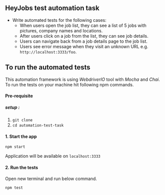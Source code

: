 ## HeyJobs test automation task
* Write automated tests for the following cases:
    * When users open the job list, they can see a list of 5 jobs with pictures, company names and locations.
    * After users click on a job from the list, they can see job details.
    * Users can navigate back from a job details page to the job list.
    * Users see error message when they visit an unknown URL e.g. `http://localhost:3333/foo`.


## To run the automated tests
This automation framework is using *WebdriverIO* tool with *Mocha* and *Chai*. To run the tests on your machine hit following npm commands.

#### Pre-requisite
##### _setup :_
1. `git clone `
2. `cd automation-test-task`


#### 1. Start the app
```
npm start
```
Application will be available on `localhost:3333`

#### 2. Run the tests
Open new terminal and run below command.
```
npm test
```
